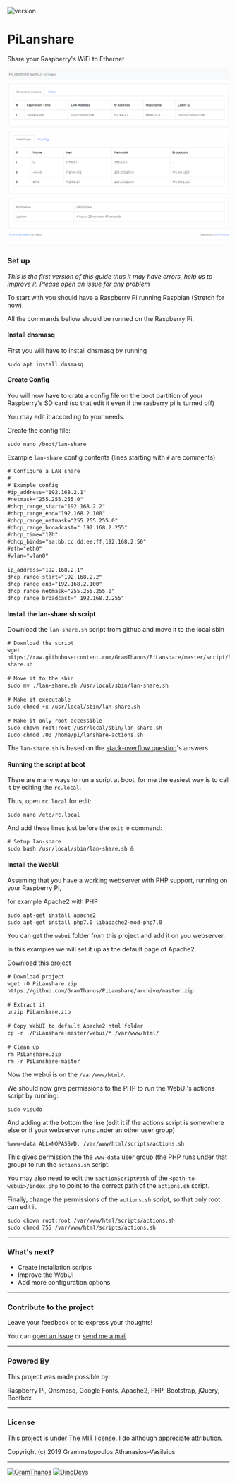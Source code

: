 ![version](https://img.shields.io/badge/LanShare-v0.1--beta-yellow.svg?style=flat-square)

# PiLanshare
Share your Raspberry's WiFi to Ethernet

![preview image](https://raw.githubusercontent.com/GramThanos/PiLanshare/master/preview/webui_default.png)


___


### Set up

*This is the first version of this guide thus it may have errors, help us to improve it. Please open an issue for any problem*

To start with you should have a Raspberry Pi running Raspbian (Stretch for now).

All the commands bellow should be runned on the Raspberry Pi.

#### Install dnsmasq

First you will have to install dnsmasq by running
```shell
sudo apt install dnsmasq
```

#### Create Config

You will now have to crate a config file on the boot partition of your Raspberry's SD card (so that edit it even if the rasberry pi is turned off)

You may edit it according to your needs.

Create the config file:
```shell
sudo nano /boot/lan-share
```

Example `lan-share` config contents (lines starting with `#` are comments)
```shell
# Configure a LAN share
#
# Example config
#ip_address="192.168.2.1"
#netmask="255.255.255.0"
#dhcp_range_start="192.168.2.2"
#dhcp_range_end="192.168.2.100"
#dhcp_range_netmask="255.255.255.0"
#dhcp_range_broadcast=" 192.168.2.255"
#dhcp_time="12h"
#dhcp_binds="aa:bb:cc:dd:ee:ff,192.168.2.50"
#eth="eth0"
#wlan="wlan0"

ip_address="192.168.2.1"
dhcp_range_start="192.168.2.2"
dhcp_range_end="192.168.2.100"
dhcp_range_netmask="255.255.255.0"
dhcp_range_broadcast=" 192.168.2.255"
```

#### Install the lan-share.sh script

Download the `lan-share.sh` script from github and move it to the local sbin
```shell
# Download the script
wget https://raw.githubusercontent.com/GramThanos/PiLanshare/master/script/lan-share.sh

# Move it to the sbin
sudo mv ./lan-share.sh /usr/local/sbin/lan-share.sh

# Make it executable
sudo chmod +x /usr/local/sbin/lan-share.sh

# Make it only root accessible
sudo chown root:root /usr/local/sbin/lan-share.sh
sudo chmod 700 /home/pi/lanshare-actions.sh
```

The `lan-share.sh` is based on the [stack-overflow question](https://raspberrypi.stackexchange.com/questions/48307/sharing-the-pis-wifi-connection-through-the-ethernet-port)'s answers.


#### Running the script at boot

There are many ways to run a script at boot, for me the easiest way is to call it by editing the `rc.local`.

Thus, open `rc.local` for edit:
```shell
sudo nano /etc/rc.local
```

And add these lines just before the `exit 0` command:

```shell
# Setup lan-share
sudo bash /usr/local/sbin/lan-share.sh &
```

#### Install the WebUI

Assuming that you have a working webserver with PHP support, running on your Raspberry Pi,

for example Apache2 with PHP
```shell
sudo apt-get install apache2
sudo apt-get install php7.0 libapache2-mod-php7.0
```

You can get the `webui` folder from this project and add it on you webserver.

In this examples we will set it up as the default page of Apache2.

Download this project
```shell
# Download project
wget -O PiLanshare.zip https://github.com/GramThanos/PiLanshare/archive/master.zip

# Extract it
unzip PiLanshare.zip

# Copy WebUI to default Apache2 html folder
cp -r ./PiLanshare-master/webui/* /var/www/html/

# Clean up
rm PiLanshare.zip
rm -r PiLanshare-master
```

Now the webui is on the `/var/www/html/`.

We should now give permissions to the PHP to run the WebUI's actions script by running:

```shell
sudo visudo
```

And adding at the bottom the line (edit it if the actions script is somewhere else or if your webserver runs under an other user group)
```
%www-data ALL=NOPASSWD: /var/www/html/scripts/actions.sh
```

This gives permission the the `www-data` user group (the PHP runs under that group) to run the `actions.sh` script.

You may also need to edit the `$actionScriptPath` of the `<path-to-webui>/index.php` to point to the correct path of the `actions.sh` script.

Finally, change the permissions of the `actions.sh` script, so that only root can edit it.
```shell
sudo chown root:root /var/www/html/scripts/actions.sh
sudo chmod 755 /var/www/html/scripts/actions.sh
```


___


### What's next?

- Create installation scripts
- Improve the WebUI
- Add more configuration options


___


### Contribute to the project

Leave your feedback or to express your thoughts!

You can [open an issue](https://github.com/GramThanos/PiLanshare/issues) or [send me a mail](mailto:gramthanos@gmail.com)


___


### Powered By

This project was made possible by:

Raspberry Pi, Qnsmasq, Google Fonts, Apache2, PHP, Bootstrap, jQuery, Bootbox

___


### License

This project is under [The MIT license](https://opensource.org/licenses/MIT).
I do although appreciate attribution.

Copyright (c) 2019 Grammatopoulos Athanasios-Vasileios

___

[![GramThanos](https://avatars2.githubusercontent.com/u/14858959?s=42&v=4)](https://github.com/GramThanos)
[![DinoDevs](https://avatars1.githubusercontent.com/u/17518066?s=42&v=4)](https://github.com/DinoDevs)

